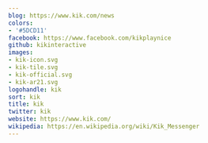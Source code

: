 ```yaml
---
blog: https://www.kik.com/news
colors:
- '#5DCD11'
facebook: https://www.facebook.com/kikplaynice
github: kikinteractive
images:
- kik-icon.svg
- kik-tile.svg
- kik-official.svg
- kik-ar21.svg
logohandle: kik
sort: kik
title: kik
twitter: kik
website: https://www.kik.com/
wikipedia: https://en.wikipedia.org/wiki/Kik_Messenger
---
```

